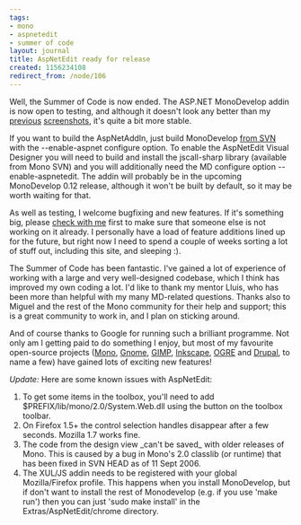 ```yaml
---
tags:
- mono
- aspnetedit
- summer of code
layout: journal
title: AspNetEdit ready for release
created: 1156234108
redirect_from: /node/106
---
```

Well, the Summer of Code is now ended. The ASP.NET MonoDevelop addin is now open to testing, and although it doesn't look any better than my <a href="/journal/2006-03-07/monodevelop_asp_net_addin_is_live">previous</a> <a href="/journal/2006-27-07/aspnetedit_in_monodevelop_teaser">screenshots</a>, it's quite a bit more stable.<!--break-->

If you want to build the AspNetAddIn, just build MonoDevelop <a href= "http://monodevelop.com/Download">from SVN</a> with the --enable-aspnet configure option. To enable the AspNetEdit Visual Designer you will need to build and install the jscall-sharp library (available from Mono SVN) and you will additionally need the MD configure option --enable-aspnetedit. The addin will probably be in the upcoming MonoDevelop 0.12 release, although it won't be built by default, so it may be worth waiting for that.

As well as testing, I welcome bugfixing and new features. If it's something big, please <a href="/contact">check with me</a> first to make sure that someone else is not working on it already. I personally have a load of feature additions lined up for the future, but right now I need to spend a couple of weeks sorting a lot of stuff out, including this site, and sleeping :).

The Summer of Code has been fantastic. I've gained a lot of experience of working with a large and very well-designed codebase, which I think has improved my own coding a lot. I'd like to thank my mentor Lluis, who has been more than helpful with my many MD-related questions. Thanks also to Miguel and the rest of the Mono community for their help and support; this is a great community to work in, and I plan on sticking around.

And of course thanks to Google for running such a brilliant programme. Not only am I getting paid to do something I enjoy, but most of my favourite open-source projects (<a href="http://mono-project.com">Mono</a>, <a href="http://www.gnome.org/">Gnome</a>, <a href="http://www.gimp.org/">GIMP</a>, <a href="http://inkscape.org/">Inkscape</a>, <a href="http://www.ogre3d.org/">OGRE</a> and <a href="http://drupal.org/">Drupal</a>, to name a few) have gained lots of exciting new features!

_Update:_
Here are some known issues with AspNetEdit:
<ol>
<li>To get some items in the toolbox, you'll need to add $PREFIX/lib/mono/2.0/System.Web.dll using the button on the toolbox toolbar.</li>
<li>On Firefox 1.5+ the control selection handles disappear after a few seconds. Mozilla 1.7 works fine.</li>
<li>The code from the design view _can't be saved_ with older releases of Mono. This is caused by a bug in Mono's 2.0 classlib (or runtime) that has been fixed in SVN HEAD as of 11 Sept 2006.</li>
<li>The XUL/JS addin needs to be registered with your global Mozilla/Firefox profile. This happens when you install MonoDevelop, but if don't want to install the rest of Monodevelop (e.g. if you use 'make run') then you can just 'sudo make install' in the Extras/AspNetEdit/chrome directory.</li>
</ol>